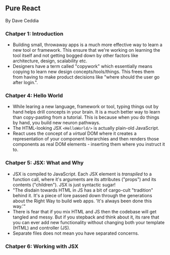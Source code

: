 ## Pure React

By Dave Ceddia

### Chatper 1: Introduction

- Building small, throwaway apps is a much more effective way to learn a new tool or framework. This ensure that we're working on learning the tool itself and not getting bogged down by other factors like architecture, design, scalability etc.
- Designers have a term called "copywork" which essentially means copying to learn new design concepts/tools/things. This frees them from having to make product decisions like "where should the user go after login.".

### Chatper 4: Hello World

- While learing a new language, framework or tool, typing things out by hand helps drill concepts in your brain. It is a much better way to learn than copy-pasting from a tutorial. This is because when you do things by hand, you build new neuron pathways.
- The HTML-looking JSX `<HelloWorld/>` is actually plain-old JavaScript.
- React uses the concept of a _virtual_ DOM where it creates a representation of your component hierarchies and then renders those components as real DOM elements - inserting them where you instruct it to.

### Chatper 5: JSX: What and Why

- JSX is compiled to JavaScript. Each JSX element is _transpiled_ to a function call, where it's arguments are its attributes ("props") and its contents ("children"). JSX is just syntactic sugar!
- "The disdain towards HTML in JS has a bit of cargo-cult "tradition" behind it. It's a piece of lore passed down through the generations about the Right Way to build web apps. 'It's always been done this way.'"
- There is fear that if you mix HTML and JS then the codebase will get tangled and messy. But if you stepback and think about it, its rare that you can ever add new functionality without changing both your template (HTML) and controller (JS).
- Separate files does not mean you have separated concerns.

### Chatper 6: Working with JSX
